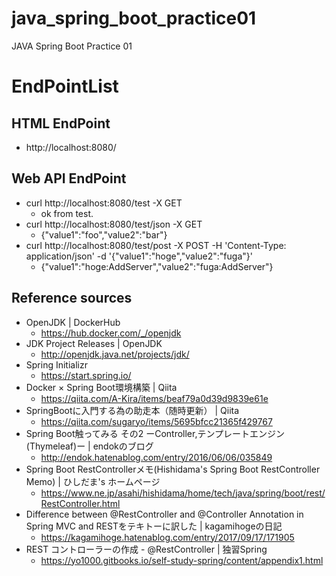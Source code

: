 # java_spring_boot_practice01
JAVA Spring Boot Practice 01

# EndPointList

## HTML EndPoint
- http://localhost:8080/

## Web API EndPoint
- curl http://localhost:8080/test -X GET
  - ok from test.
- curl http://localhost:8080/test/json -X GET
  - {"value1":"foo","value2":"bar"}
- curl http://localhost:8080/test/post -X POST -H 'Content-Type: application/json' -d '{"value1":"hoge","value2":"fuga"}'
  - {"value1":"hoge:AddServer","value2":"fuga:AddServer"}

## Reference sources
- OpenJDK | DockerHub
  - https://hub.docker.com/_/openjdk
- JDK Project Releases | OpenJDK
  - http://openjdk.java.net/projects/jdk/
- Spring Initializr
  - https://start.spring.io/
- Docker × Spring Boot環境構築 | Qiita
  - https://qiita.com/A-Kira/items/beaf79a0d39d9839e61e
- SpringBootに入門する為の助走本（随時更新） | Qiita
  - https://qiita.com/sugaryo/items/5695bfcc21365f429767
- Spring Boot触ってみる その2 ーController,テンプレートエンジン(Thymeleaf)ー | endokのブログ
  - http://endok.hatenablog.com/entry/2016/06/06/035849
- Spring Boot RestControllerメモ(Hishidama's Spring Boot RestController Memo) | ひしだま's ホームページ
  - https://www.ne.jp/asahi/hishidama/home/tech/java/spring/boot/rest/RestController.html
- Difference between @RestController and @Controller Annotation in Spring MVC and RESTをテキトーに訳した | kagamihogeの日記
  - https://kagamihoge.hatenablog.com/entry/2017/09/17/171905
- REST コントローラーの作成 - @RestController | 独習Spring
  - https://yo1000.gitbooks.io/self-study-spring/content/appendix1.html
